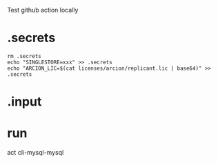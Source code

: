 Test github action locally

# .secrets
```
rm .secrets
echo "SINGLESTORE=xxx" >> .secrets
echo "ARCION_LIC=$(cat licenses/arcion/replicant.lic | base64)" >> .secrets
```

# .input


# run 

act cli-mysql-mysql
